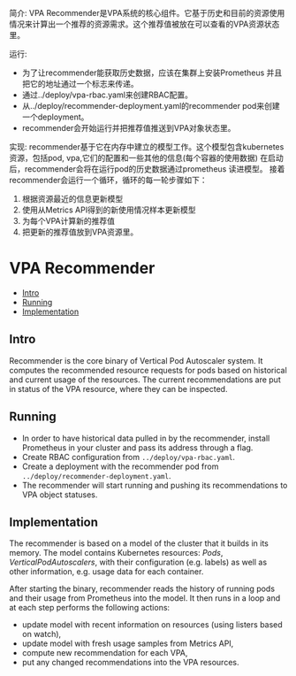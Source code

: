 简介: VPA Recommender是VPA系统的核心组件。它基于历史和目前的资源使用情况来计算出一个推荐的资源需求。这个推荐值被放在可以查看的VPA资源状态里。

运行: 
* 为了让recommender能获取历史数据，应该在集群上安装Prometheus
并且把它的地址通过一个标志来传递。
* 通过../deploy/vpa-rbac.yaml来创建RBAC配置。
* 从../deploy/recommender-deployment.yaml的recommender pod来创建
一个deployment。
* recommender会开始运行并把推荐值推送到VPA对象状态里。

实现: recommender基于它在内存中建立的模型工作。这个模型包含kubernetes
资源，包括pod, vpa,它们的配置和一些其他的信息(每个容器的使用数据)
在启动后，recommender会将在运行pod的历史数据通过prometheus
读进模型。
接着recommender会运行一个循环，循环的每一轮步骤如下：
1. 根据资源最近的信息更新模型
2. 使用从Metrics API得到的新使用情况样本更新模型
3. 为每个VPA计算新的推荐值
4. 把更新的推荐值放到VPA资源里。




# VPA Recommender

- [Intro](#intro)
- [Running](#running)
- [Implementation](#implmentation)
## Intro

Recommender is the core binary of Vertical Pod Autoscaler system.
It computes the recommended resource requests for pods based on
historical and current usage of the resources.
The current recommendations are put in status of the VPA resource, where they
can be inspected.

## Running

* In order to have historical data pulled in by the recommender, install
  Prometheus in your cluster and pass its address through a flag.
* Create RBAC configuration from `../deploy/vpa-rbac.yaml`.
* Create a deployment with the recommender pod from
  `../deploy/recommender-deployment.yaml`.
* The recommender will start running and pushing its recommendations to VPA
  object statuses.

## Implementation

The recommender is based on a model of the cluster that it builds in its memory.
The model contains Kubernetes resources: *Pods*, *VerticalPodAutoscalers*, with
their configuration (e.g. labels) as well as other information, e.g. usage data for
each container.

After starting the binary, recommender reads the history of running pods and
their usage from Prometheus into the model.
It then runs in a loop and at each step performs the following actions:

* update model with recent information on resources (using listers based on
  watch),
* update model with fresh usage samples from Metrics API,
* compute new recommendation for each VPA,
* put any changed recommendations into the VPA resources.

